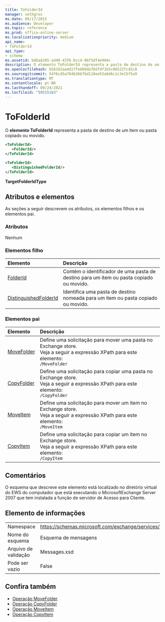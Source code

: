 ```yaml
---
title: ToFolderId
manager: sethgros
ms.date: 09/17/2015
ms.audience: Developer
ms.topic: reference
ms.prod: office-online-server
ms.localizationpriority: medium
api_name:
- ToFolderId
api_type:
- schema
ms.assetid: bd6a4265-ad40-43f6-bcc4-0bf5df4e984c
description: O elemento ToFolderId representa a pasta de destino de um item ou pasta copiado ou movido.
ms.openlocfilehash: b58192aa4d1ffe609da78dfdf1b5c86522fc45c8
ms.sourcegitcommit: 54f6cd5a704b36b76d110ee53a6d6c1c3e15f5a9
ms.translationtype: MT
ms.contentlocale: pt-BR
ms.lasthandoff: 09/24/2021
ms.locfileid: "59515163"
---
```

# <a name="tofolderid"></a>ToFolderId

O **elemento ToFolderId** representa a pasta de destino de um item ou pasta copiado ou movido. 
  
```xml
<ToFolderId>
   <FolderId/>
</ToFolderId>
```

```xml
<ToFolderId>
   <DistinguishedFolderId/>
</ToFolderId>
```

**TargetFolderIdType**

## <a name="attributes-and-elements"></a>Atributos e elementos

As seções a seguir descrevem os atributos, os elementos filhos e os elementos pai.
  
### <a name="attributes"></a>Atributos

Nenhum
  
### <a name="child-elements"></a>Elementos filho

|**Elemento**|**Descrição**|
|:-----|:-----|
|[FolderId](folderid.md) <br/> |Contém o identificador de uma pasta de destino para um item ou pasta copiado ou movido.  <br/> |
|[DistinguishedFolderId](distinguishedfolderid.md) <br/> |Identifica uma pasta de destino nomeada para um item ou pasta copiado ou movido.  <br/> |
   
### <a name="parent-elements"></a>Elementos pai

|**Elemento**|**Descrição**|
|:-----|:-----|
|[MoveFolder](movefolder.md) <br/> |Define uma solicitação para mover uma pasta no Exchange store.  <br/> Veja a seguir a expressão XPath para este elemento:  <br/>  `/MoveFolder` <br/> |
|[CopyFolder](copyfolder.md) <br/> |Define uma solicitação para copiar uma pasta no Exchange store.  <br/> Veja a seguir a expressão XPath para este elemento:  <br/>  `/CopyFolder` <br/> |
|[MoveItem](moveitem.md) <br/> |Define uma solicitação para mover um item no Exchange store.  <br/> Veja a seguir a expressão XPath para este elemento:  <br/>  `/MoveItem` <br/> |
|[CopyItem](copyitem.md) <br/> |Define uma solicitação para copiar um item no Exchange store.  <br/> Veja a seguir a expressão XPath para este elemento:  <br/>  `/CopyItem` <br/> |
   
## <a name="remarks"></a>Comentários

O esquema que descreve este elemento está localizado no diretório virtual do EWS do computador que está executando o MicrosoftExchange Server 2007 que tem instalada a função de servidor de Acesso para Cliente.
  
## <a name="element-information"></a>Elemento de informações

|||
|:-----|:-----|
|Namespace  <br/> |https://schemas.microsoft.com/exchange/services/2006/messages  <br/> |
|Nome do esquema  <br/> |Esquema de mensagens  <br/> |
|Arquivo de validação  <br/> |Messages.xsd  <br/> |
|Pode ser vazio  <br/> |False  <br/> |
   
## <a name="see-also"></a>Confira também

- [Operação MoveFolder](movefolder-operation.md)  
- [Operação CopyFolder](copyfolder-operation.md) 
- [Operação MoveItem](moveitem-operation.md) 
- [Operação CopyItem](copyitem-operation.md)

